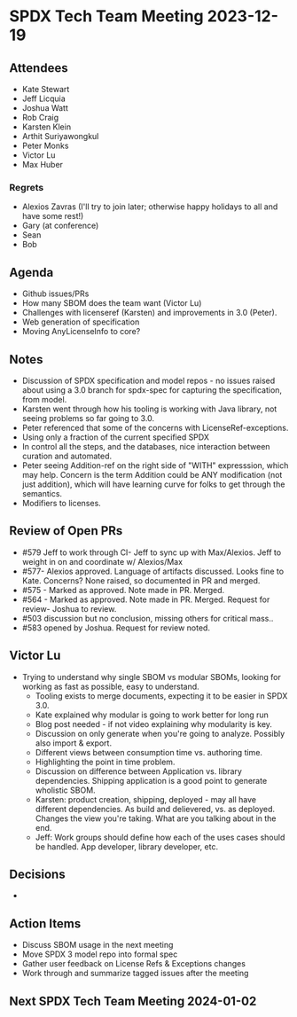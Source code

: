 # SPDX Tech Team Meeting 2023-12-19

## Attendees
* Kate Stewart
* Jeff Licquia
* Joshua Watt
* Rob Craig
* Karsten Klein
* Arthit Suriyawongkul
* Peter Monks
* Victor Lu
* Max Huber

### Regrets
* Alexios Zavras (I'll try to join later; otherwise happy holidays to all and have some rest!)
* Gary (at conference)
* Sean
* Bob

## Agenda
* Github issues/PRs 
* How many SBOM does the team want (Victor Lu)
* Challenges with licenseref (Karsten) and improvements in 3.0 (Peter). 
*  Web generation of specification
* Moving AnyLicenseInfo to core?

## Notes
*  Discussion of SPDX specification and model repos - no issues raised about using a 3.0 branch for spdx-spec for capturing the specification, from model. 
* Karsten went through how his tooling is working with Java library,  not seeing problems so far going to 3.0.
* Peter referenced that some of the concerns with LicenseRef-exceptions.
* Using only a fraction of the current specified SPDX
* In control all the steps, and the databases,  nice interaction between curation and automated. 
* Peter seeing Addition-ref on the right side of "WITH" expresssion,  which may help.   Concern is the term Addition could be ANY modification (not just addition), which will have learning curve for folks to get through the semantics. 
* Modifiers to licenses. 

## Review of Open PRs
* #579 Jeff to work through CI- Jeff to sync up with Max/Alexios. Jeff to weight in on and coordinate w/ Alexios/Max
* #577- Alexios approved. Language of artifacts discussed. Looks fine to Kate. Concerns? None raised, so documented in PR and merged. 
* #575 - Marked as approved. Note made in PR. Merged.
* #564 - Marked as approved. Note made in PR. Merged. Request for review- Joshua to review.
* #503 discussion but no conclusion,  missing others for critical mass..
* #583 opened by Joshua. Request for review noted.

## Victor Lu
* Trying to understand why single SBOM vs modular SBOMs, looking for working as fast as possible, easy to understand.
  * Tooling exists to merge documents,  expecting it to be easier in SPDX 3.0.
  * Kate explained why modular is going to work better for long run
  * Blog post needed - if not video explaining why modularity is key.
  * Discussion on only generate when you're going to analyze.    Possibly also import & export. 
  * Different views between consumption time vs. authoring time.  
  * Highlighting the point in time problem.   
  * Discussion on difference between Application vs. library dependencies.     Shipping application is a good point to generate wholistic SBOM.   
  * Karsten:  product creation,   shipping,   deployed - may all have different dependencies.     As build and delievered,  vs.  as deployed.   Changes the view you're taking.    What are you talking about in the end.  
  * Jeff:   Work groups should define how each of the uses cases should be handled.    App developer,  library developer, etc. 


## Decisions
*

## Action Items
* Discuss SBOM usage in the next meeting 
* Move SPDX 3 model repo into formal spec 
* Gather user feedback on License Refs & Exceptions changes 
* Work through and summarize tagged issues after the meeting

## Next SPDX Tech Team Meeting 2024-01-02
